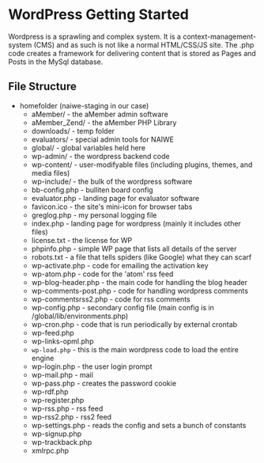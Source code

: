# WordPress Getting Started

Wordpress is a sprawling and complex system. It is a context-management-system (CMS) and as such is not like a normal HTML/CSS/JS site. The .php code creates a framework for delivering content that is stored as Pages and Posts in the MySql database.
## File Structure
* homefolder (naiwe-staging in our case)
	* aMember/ - the aMember admin software
	* aMember_Zend/ - the aMember PHP Library
	* downloads/ - temp folder
	* evaluators/ - special admin tools for NAIWE 
	* global/ - global variables held here
	* wp-admin/ - the wordpress backend code
	* wp-content/ - user-modifyable files (including plugins, themes, and media files)
	* wp-include/ - the bulk of the wordpress software
	* bb-config.php - bulliten board config
	* evaluator.php - landing page for evaluator software
    * favicon.ico - the site's mini-icon for browser tabs
    * greglog.php - my personal logging file
	* index.php - landing page for wordpress (mainly it includes other files)
	* license.txt - the license for WP
	* phpinfo.php - simple WP page that lists all details of the server
	* robots.txt - a file that tells spiders (like Google) what they can scarf
	* wp-activate.php - code for emailing the activation key
	* wp-atom.php - code for the 'atom' rss feed
	* wp-blog-header.php - the main code for handling the blog header
	* wp-comments-post.php - code for handling wordpress comments
	* wp-commentsrss2.php - code for rss comments
	* wp-config.php - secondary config file (main config is in /global/lib/environments.php)
	* wp-cron.php - code that is run periodically by external crontab
	* wp-feed.php
	* wp-links-opml.php
	* `wp-load.php` - this is the main wordpress code to load the entire engine
	* wp-login.php - the user login prompt
	* wp-mail.php - mail
	* wp-pass.php - creates the password cookie
	* wp-rdf.php
	* wp-register.php
	* wp-rss.php - rss feed
	* wp-rss2.php - rss2 feed
	* wp-settings.php - reads the config and sets a bunch of constants
	* wp-signup.php
	* wp-trackback.php
	* xmlrpc.php
<!--stackedit_data:
eyJoaXN0b3J5IjpbOTYzNzM0NDc2XX0=
-->